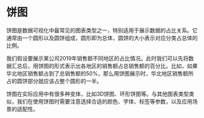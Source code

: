 # 饼图

饼图是数据可视化中最常见的图表类型之一，特别适用于展示数据的占比关系。它通常由一个圆形以及圆饼组成，圆形即为总体，圆饼的大小表示对应分类占总体的比例。

我们假设要展示某公司2019年销售额不同地区的占比情况。此时我们可以先将数据汇总后，用饼图的形式表示出各地区的销售额占总销售额的百分比。比如，如果华北地区销售额占到了总销售额的50%，那么用饼图展示时，华北地区销售额所占的圆饼部分就应该占整个圆形的一半。

饼图在实际应用中有很多种变体，比如3D饼图、环形饼图等。与其他图表类型类似，我们在使用饼图时需要注意选择合适的颜色、字体、标签等参数，以及应用场景的适配性。